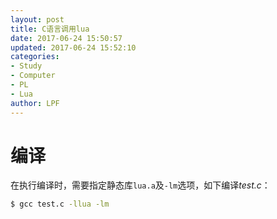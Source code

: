 ```yaml
---
layout: post
title: C语言调用lua
date: 2017-06-24 15:50:57
updated: 2017-06-24 15:52:10
categories:
- Study
- Computer
- PL
- Lua
author: LPF
---
```

# 编译

在执行编译时，需要指定静态库`lua.a`及`-lm`选项，如下编译*test.c*：

```sh
$ gcc test.c -llua -lm
```